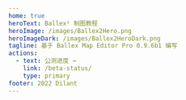 ```yaml
---
home: true
heroText: Ballex² 制图教程
heroImage: /images/Ballex2Hero.png
heroImageDark: /images/Ballex2HeroDark.png
tagline: 基于 Ballex Map Editor Pro 0.9.6b1 编写
actions:
  - text: 公测进度 →
    link: /beta-status/
    type: primary
footer: 2022 Dilant
---
```

